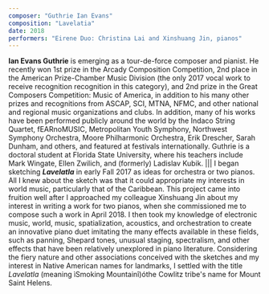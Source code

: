 ```yaml
---
composer: "Guthrie Ian Evans"
composition: "Lavelatia"
date: 2018
performers: "Eirene Duo: Christina Lai and Xinshuang Jin, pianos"
---
```

**Ian Evans Guthrie** is emerging as a tour-de-force composer and pianist. He recently won 1st prize in the Arcady Composition Competition, 2nd place in the American Prize-Chamber Music Division (the only 2017 vocal work to receive recognition recognition in this category), and 2nd prize in the Great Composers Competition: Music of America, in addition to his many other prizes and recognitions from ASCAP, SCI, MTNA, NFMC, and other national and regional music organizations and clubs. In addition, many of his works have been performed publicly around the world by the Indaco String Quartet, fEARnoMUSIC, Metropolitan Youth Symphony, Northwest Symphony Orchestra, Moore Philharmonic Orchestra, Erik Drescher, Sarah Dunham, and others, and featured at festivals internationally. Guthrie is a doctoral student at Florida State University, where his teachers include Mark Wingate, Ellen Zwilich, and (formerly) Ladislav Kubik.
|||
I began sketching **_Lavelatla_** in early Fall 2017 as ideas for orchestra or two pianos. All I knew about the sketch was that it could appropriate my interests in world music, particularly that of the Caribbean. This project came into fruition well after I approached my colleague Xinshuang Jin about my interest in writing a work for two pianos, when she commissioned me to compose such a work in April 2018. I then took my knowledge of electronic music, world, music, spatialization, acoustics, and orchestration to create an innovative piano duet imitating the many effects available in these fields, such as panning, Shepard tones, unusual staging, spectralism, and other effects that have been relatively unexplored in piano literature. Considering the fiery nature and other associations conceived with the sketches and my interest in Native American names for landmarks, I settled with the title _Lavelatla_ (meaning ìSmoking Mountainî)óthe Cowlitz tribe's name for Mount Saint Helens.